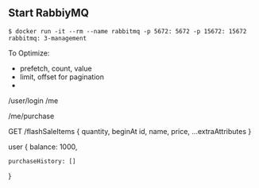 

## Start RabbiyMQ

```
$ docker run -it --rm --name rabbitmq -p 5672: 5672 -p 15672: 15672 rabbitmq: 3-management
```



To Optimize:
 - prefetch, count, value
 - limit, offset for pagination
 - 





 /user/login
 /me

 /me/purchase


 GET
 /flashSaleItems
 {
    quantity,
    beginAt
    id, name, price, ...extraAttributes 
 }


user 
{
    balance: 1000,

    purchaseHistory: []
}




